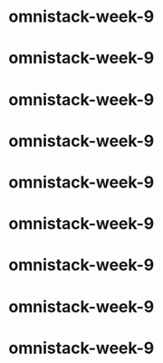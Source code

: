 # omnistack-week-9
# omnistack-week-9
# omnistack-week-9
# omnistack-week-9
# omnistack-week-9
# omnistack-week-9
# omnistack-week-9
# omnistack-week-9
# omnistack-week-9

